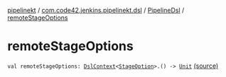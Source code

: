 [pipelinekt](../../index.md) / [com.code42.jenkins.pipelinekt.dsl](../index.md) / [PipelineDsl](index.md) / [remoteStageOptions](./remote-stage-options.md)

# remoteStageOptions

`val remoteStageOptions: `[`DslContext`](../-dsl-context/index.md)`<`[`StageOption`](../../com.code42.jenkins.pipelinekt.core/-stage-option.md)`>.() -> `[`Unit`](https://kotlinlang.org/api/latest/jvm/stdlib/kotlin/-unit/index.html) [(source)](https://github.com/code42/pipelinekt/tree/master/dsl/src/main/kotlin/com/code42/jenkins/pipelinekt/dsl/PipelineDsl.kt#L63)
